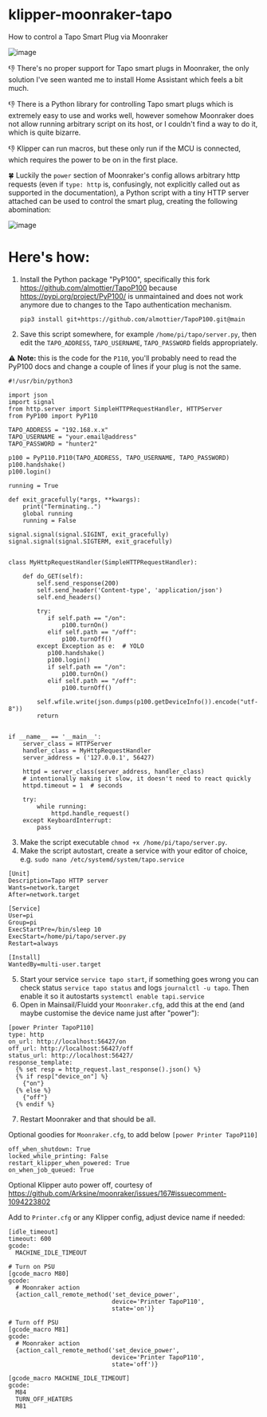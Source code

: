 # klipper-moonraker-tapo
How to control a Tapo Smart Plug via Moonraker

![image](https://github.com/mainde/klipper-moonraker-tapo/assets/14027750/0227d972-d46c-45f4-98c7-80764b22b9da)

👎 There's no proper support for Tapo smart plugs in Moonraker, the only solution I've seen wanted me to install Home Assistant which feels a bit much. 

👎 There is a Python library for controlling Tapo smart plugs which is extremely easy to use and works well, however somehow Moonraker does not allow running arbitrary script on its host, or I couldn't find a way to do it, which is quite bizarre. 

👎 Klipper can run macros, but these only run if the MCU is connected, which requires the power to be on in the first place. 

🍀 Luckily the `power` section of Moonraker's config allows arbitrary http requests (even if `type: http` is, confusingly, not explicitly called out as supported in the documentation), a Python script with a tiny HTTP server attached can be used to control the smart plug, creating the following abomination:

![image](https://github.com/mainde/klipper-moonraker-tapo/assets/14027750/53c66c34-07c6-4b11-ad28-6f5695ebb6e8)

# Here's how:
1. Install the Python package "PyP100", specifically this fork https://github.com/almottier/TapoP100 because https://pypi.org/project/PyP100/ is unmaintained and does not work anymore due to changes to the Tapo authentication mechanism.
   
   `pip3 install git+https://github.com/almottier/TapoP100.git@main`
2. Save this script somewhere, for example `/home/pi/tapo/server.py`, then edit the `TAPO_ADDRESS`, `TAPO_USERNAME`, `TAPO_PASSWORD` fields appropriately.

⚠ **Note:** this is the code for the `P110`, you'll probably need to read the PyP100 docs and change a couple of lines if your plug is not the same.
  ```python3
  #!/usr/bin/python3
  
  import json
  import signal
  from http.server import SimpleHTTPRequestHandler, HTTPServer
  from PyP100 import PyP110
  
  TAPO_ADDRESS = "192.168.x.x"
  TAPO_USERNAME = "your.email@address"
  TAPO_PASSWORD = "hunter2"
  
  p100 = PyP110.P110(TAPO_ADDRESS, TAPO_USERNAME, TAPO_PASSWORD)
  p100.handshake()
  p100.login()
  
  running = True
  
  def exit_gracefully(*args, **kwargs):
      print("Terminating..")
      global running
      running = False
  
  signal.signal(signal.SIGINT, exit_gracefully)
  signal.signal(signal.SIGTERM, exit_gracefully)
  
  
  class MyHttpRequestHandler(SimpleHTTPRequestHandler):
  
      def do_GET(self):
          self.send_response(200)
          self.send_header('Content-type', 'application/json')
          self.end_headers()
  
          try:
             if self.path == "/on":
                 p100.turnOn()
             elif self.path == "/off":
                 p100.turnOff()
          except Exception as e:  # YOLO
             p100.handshake()
             p100.login()
             if self.path == "/on":
                 p100.turnOn()
             elif self.path == "/off":
                 p100.turnOff()
 
          self.wfile.write(json.dumps(p100.getDeviceInfo()).encode("utf-8"))
          return
  
  
  if __name__ == '__main__':
      server_class = HTTPServer
      handler_class = MyHttpRequestHandler
      server_address = ('127.0.0.1', 56427)
  
      httpd = server_class(server_address, handler_class)
      # intentionally making it slow, it doesn't need to react quickly
      httpd.timeout = 1  # seconds
  
      try:
          while running:
              httpd.handle_request()
      except KeyboardInterrupt:
          pass
  ```
3. Make the script executable `chmod +x /home/pi/tapo/server.py`.
4. Make the script autostart, create a service with your editor of choice, e.g. `sudo nano /etc/systemd/system/tapo.service`
  ```
  [Unit]
  Description=Tapo HTTP server
  Wants=network.target
  After=network.target
  
  [Service]
  User=pi
  Group=pi
  ExecStartPre=/bin/sleep 10
  ExecStart=/home/pi/tapo/server.py
  Restart=always
  
  [Install]
  WantedBy=multi-user.target
 ```
5. Start your service `service tapo start`, if something goes wrong you can check status `service tapo status` and logs `journalctl -u tapo`. Then enable it so it autostarts `systemctl enable tapi.service`
6. Open in Mainsail/Fluidd your `Moonraker.cfg`, add this at the end (and maybe customise the device name just after "power"):
```
[power Printer TapoP110]
type: http
on_url: http://localhost:56427/on
off_url: http://localhost:56427/off
status_url: http://localhost:56427/
response_template:
  {% set resp = http_request.last_response().json() %}
  {% if resp["device_on"] %}
    {"on"}
  {% else %}
    {"off"}
  {% endif %}
```
7. Restart Moonraker and that should be all.

Optional goodies for `Moonraker.cfg`, to add below `[power Printer TapoP110]`
```
off_when_shutdown: True
locked_while_printing: False
restart_klipper_when_powered: True
on_when_job_queued: True
```

Optional Klipper auto power off, courtesy of https://github.com/Arksine/moonraker/issues/167#issuecomment-1094223802

Add to `Printer.cfg` or any Klipper config, adjust device name if needed:
```
[idle_timeout]
timeout: 600
gcode:
  MACHINE_IDLE_TIMEOUT

# Turn on PSU
[gcode_macro M80]
gcode:
  # Moonraker action
  {action_call_remote_method('set_device_power',
                             device='Printer TapoP110',
                             state='on')}

# Turn off PSU
[gcode_macro M81]
gcode:
  # Moonraker action
  {action_call_remote_method('set_device_power',
                             device='Printer TapoP110',
                             state='off')}

[gcode_macro MACHINE_IDLE_TIMEOUT]
gcode:
  M84
  TURN_OFF_HEATERS
  M81
```
